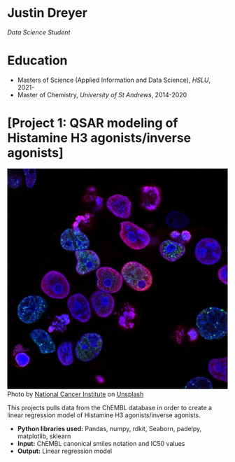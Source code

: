 # Justin Dreyer
*Data Science Student*

# Education
* Masters of Science (Applied Information and Data Science), *HSLU*, 2021-
* Master of Chemistry, *University of St Andrews*, 2014-2020

# [Project 1: QSAR modeling of Histamine H3 agonists/inverse agonists]
![alt text](national-cancer-institute-L7en7Lb-Ovc-unsplash.jpg)
Photo by <a href="https://unsplash.com/@nci?utm_source=unsplash&utm_medium=referral&utm_content=creditCopyText">National Cancer Institute</a> on <a href="https://unsplash.com/s/photos/molecular-biology?utm_source=unsplash&utm_medium=referral&utm_content=creditCopyText">Unsplash</a>
  

This projects pulls data from the ChEMBL database in order to create a linear regression model of Histamine H3 agonists/inverse agonists.
* **Python libraries used:** Pandas, numpy, rdkit, Seaborn, padelpy, matplotlib, sklearn
* **Input:** ChEMBL canonical smiles notation and IC50 values
* **Output:** Linear regression model


  

